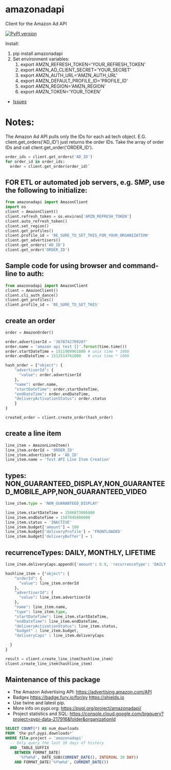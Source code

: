 # amazonadapi

Client for the Amazon Ad API

[![PyPI version](https://badge.fury.io/py/amazonadapi.svg)](https://badge.fury.io/py/amazonadapi)

Install:
1. pip install amazonadapi
1. Set environment variables:
   1. export AMZN_REFRESH_TOKEN='YOUR_REFRESH_TOKEN'
   1. export AMZN_AD_CLIENT_SECRET='YOUR_SECRET'
   1. export AMZN_AUTH_URL='AMZN_AUTH_URL'
   1. export AMZN_DEFAULT_PROFILE_ID='PROFILE_ID'
   1. export AMZN_REGION='AMZN_REGION'
   1. export AMZN_TOKEN='YOUR_TOKEN'

* [Issues](https://github.com/barce/amazonadapi/issues)


# Notes:

The Amazon Ad API pulls only the IDs for each ad tech object.
E.G. client.get_orders('AD_ID') just returns the order IDs.
Take the array of order IDs and call client.get_order('ORDER_ID').

```python
order_ids = client.get_orders('AD_ID')
for order_id in order_ids:
  order = client.get_order(order_id)`
```

## FOR ETL or automated job servers, e.g. SMP, use the following to initialize:
```python
from amazonadapi import AmazonClient
import os
client = AmazonClient()
client.refresh_token = os.environ['AMZN_REFRESH_TOKEN']
client.auto_refresh_token()
client.set_region()
client.get_profiles()
client.profile_id = 'BE_SURE_TO_SET_THIS_FOR_YOUR_ORGANIZATION'
client.get_advertisers()
client.get_orders('AD_ID')
client.get_order('ORDER_ID')
```

## Sample code for using browser and command-line to auth:
```python
from amazonadapi import AmazonClient
client = AmazonClient()
client.cli_auth_dance()
client.get_profiles()
client.profile_id = 'BE_SURE_TO_SET_THIS'
```


## create an order
```python
order = AmazonOrder()

order.advertiserId = '3678742709207'
order.name = 'amazon api test {}'.format(time.time())
order.startDateTime = 1511909961000 # unix time * 1000
order.endDateTime = 1512514761000   # unix time * 1000

hash_order = {"object": {
    "advertiserId": {
      "value": order.advertiserId
    },
    "name": order.name,
    "startDateTime": order.startDateTime,
    "endDateTime": order.endDateTime,
    "deliveryActivationStatus": order.status
    }
}

created_order = client.create_order(hash_order)
```

## create a line item
```python
line_item = AmazonLineItem()
line_item.orderId = 'ORDER_ID'
line_item.advertiserId = 'AD_ID'
line_item.name = 'Test API Line Item Creation'
```

## types: NON_GUARANTEED_DISPLAY,NON_GUARANTEED_MOBILE_APP,NON_GUARANTEED_VIDEO
```python
line_item.type = 'NON_GUARANTEED_DISPLAY'

line_item.startDateTime = 1506873006000
line_item.endDateTime = 1507045806000
line_item.status = 'INACTIVE'
line_item.budget['amount'] = 100
line_item.budget['deliveryProfile'] = 'FRONTLOADED'
line_item.budget['deliveryBuffer'] = 1
```

## recurrenceTypes: DAILY, MONTHLY, LIFETIME
```python
line_item.deliveryCaps.append({'amount': 0.9, 'recurrenceType': 'DAILY'})

hashline_item = {"object": {
    "orderId": {
      "value": line_item.orderId
    },
    "advertiserId": {
      "value": line_item.advertiserId
    },
    "name": line_item.name,
    "type": line_item.type,
    "startDateTime": line_item.startDateTime,
    "endDateTime": line_item.endDateTime,
    "deliveryActivationStatus": line_item.status,
    "budget" : line_item.budget,
    "deliveryCaps" : line_item.deliveryCaps

  }
}

result = client.create_line_item(hashline_item)
client.create_line_item(hashline_item)
```

## Maintenance of this package

* The Amazon Advertising API: https://advertising.amazon.com/API
* Badges
 https://badge.fury.io/for/py 
 https://shields.io
* Use twine and latest pip.
* More info on pypi.org: https://pypi.org/project/amazonadapi/
* Project statistics and SQL: https://console.cloud.google.com/bigquery?project=pypi-data-217916&folder&organizationId
```sql
SELECT COUNT(*) AS num_downloads
FROM `the-psf.pypi.downloads*`
WHERE file.project = 'amazonadapi'
  -- Only query the last 30 days of history
  AND _TABLE_SUFFIX
    BETWEEN FORMAT_DATE(
      '%Y%m%d', DATE_SUB(CURRENT_DATE(), INTERVAL 30 DAY))
    AND FORMAT_DATE('%Y%m%d', CURRENT_DATE())
```
